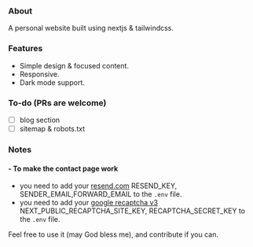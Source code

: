 ### About
A personal website built using nextjs & tailwindcss.

### Features
- Simple design & focused content.
- Responsive.
- Dark mode support.

### To-do (PRs are welcome)
- [ ] blog section
- [ ] sitemap & robots.txt

### Notes
#### - To make the contact page work
- you need to add your [resend.com](https://resend.com) RESEND_KEY, SENDER_EMAIL,FORWARD_EMAIL to the `.env` file.
- you need to add your [google recaptcha v3](https://www.google.com/recaptcha/admin/create) NEXT_PUBLIC_RECAPTCHA_SITE_KEY, RECAPTCHA_SECRET_KEY to the `.env` file.

Feel free to use it (may God bless me), and contribute if you can.
